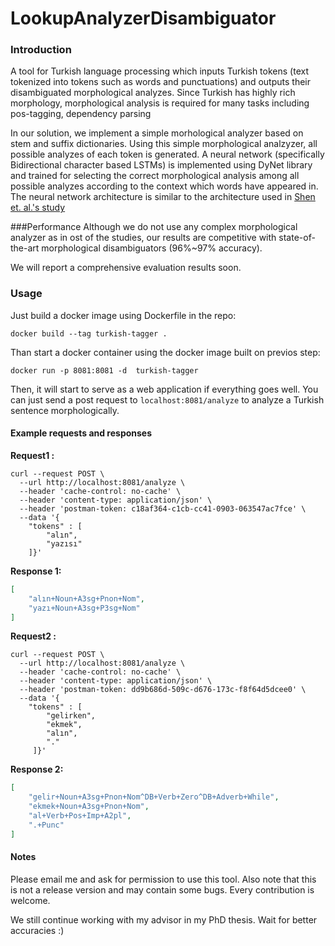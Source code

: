 # LookupAnalyzerDisambiguator

### Introduction 
A tool for Turkish language processing which inputs Turkish tokens (text tokenized into tokens such as words and punctuations) and outputs their disambiguated morphological analyzes.
Since Turkish has highly rich morphology, morphological analysis is required for many tasks including pos-tagging, dependency parsing


In our solution, we implement a simple morhological analyzer based on stem and suffix dictionaries.
Using this simple morphological analzyzer, all possible analyzes of each token is generated.
A neural network (specifically Bidirectional character based LSTMs) is implemented using DyNet library and trained for selecting the correct morphological analysis among all possible analyzes according to the context which words have appeared in.
The neural network architecture is similar to the architecture used in [Shen et. al.'s study](http://www.aclweb.org/anthology/C16-1018)

###Performance
Although we do not use any complex morphological analyzer as in ost of the studies,
our results are competitive with state-of-the-art morphological disambiguators (96%~97% accuracy).

We will report a comprehensive evaluation results soon.

### Usage
Just build a docker image using Dockerfile in the repo:

```commandline 
docker build --tag turkish-tagger .
```

Than start a docker container using the docker image built on previos step:

```commandline
docker run -p 8081:8081 -d  turkish-tagger
```

Then, it will start to serve as a  web application if everything goes well.
You can just send a post request to `localhost:8081/analyze` to analyze a Turkish sentence morphologically.

#### Example requests and responses

**Request1 :**
```cURL 
curl --request POST \
  --url http://localhost:8081/analyze \
  --header 'cache-control: no-cache' \
  --header 'content-type: application/json' \
  --header 'postman-token: c18af364-c1cb-cc41-0903-063547ac7fce' \
  --data '{
    "tokens" : [
        "alın",
        "yazısı"
    ]}'
```

**Response 1:**
```json
[
    "alın+Noun+A3sg+Pnon+Nom",
    "yazı+Noun+A3sg+P3sg+Nom"
]
```

**Request2 :**
```cURL 
curl --request POST \
  --url http://localhost:8081/analyze \
  --header 'cache-control: no-cache' \
  --header 'content-type: application/json' \
  --header 'postman-token: dd9b686d-509c-d676-173c-f8f64d5dcee0' \
  --data '{
    "tokens" : [
        "gelirken",
        "ekmek",
        "alın",
        "."
     ]}'
```

**Response 2:**
```json
[
    "gelir+Noun+A3sg+Pnon+Nom^DB+Verb+Zero^DB+Adverb+While",
    "ekmek+Noun+A3sg+Pnon+Nom",
    "al+Verb+Pos+Imp+A2pl",
    ".+Punc"
]
```


#### Notes

Please email me and ask for permission to use this tool.
Also note that this is not a release version and may contain some bugs.
Every contribution is welcome.

We still continue working with my advisor in my PhD thesis. Wait for better accuracies :)


